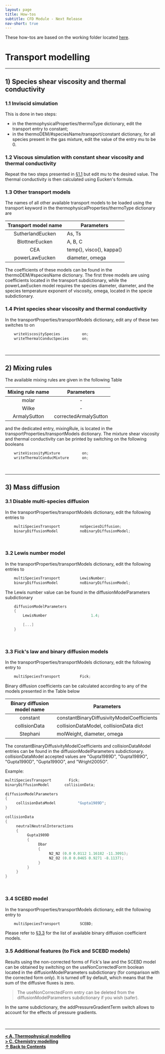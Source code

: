 ```yaml
---
layout: page
title: How-tos
subtitle: CFD Module - Next Release
nav-short: true
---
```


These how-tos are based on the working folder located [here](https://github.com/vincentcasseau/hyStrath/tree/dev-isro-1/run/hyStrath/hy2Foam/genericCase).  

# Transport modelling

---
## 1) Species shear viscosity and thermal conductivity

### 1.1 Inviscid simulation    

This is done in two steps:  
  + in the <dict>thermophysicalProperties/</dict><subdict>thermoType</subdict> dictionary, edit the <dictkey>transport</dictkey> entry to <dictval>constant</dictval>;
  + in the <dict>thermoDEM/</dict><subdict>#speciesName/transport/constant</subdict> dictionary, for all species present in the gas mixture, edit the value of the entry <dictkey>mu</dictkey> to be <dictval>0</dictval>.

### 1.2 Viscous simulation with constant shear viscosity and thermal conductivity

Repeat the two steps presented in [§1.1](https://vincentcasseau.github.io/how-tos-cfd-dev/how-tos-cfd-dev-transport/#11-inviscid-simulation) but edit <dictkey>mu</dictkey> to the desired value. The thermal conductivity is then calculated using Eucken's formula.

### 1.3 Other transport models

The names of all other available transport models to be loaded using the <dictkey>transport</dictkey> keyword in the <dict>thermophysicalProperties/</dict><subdict>thermoType</subdict> dictionary are  

| Transport model name    | Parameters          |
|:-------------:|-------------|
| <dictval>SutherlandEucken</dictval>      | <dictkey>As</dictkey>, <dictkey>Ts</dictkey>     |
| <dictval>BlottnerEucken</dictval> | <dictkey>A</dictkey>, <dictkey>B</dictkey>, <dictkey>C</dictkey>     |
| <dictval>CEA</dictval>      | <dictkey>temp()</dictkey>, <dictkey>visco()</dictkey>, <dictkey>kappa()</dictkey>      |
| <dictval>powerLawEucken</dictval> | <dictkey>diameter</dictkey>, <dictkey>omega</dictkey>     |

The coefficients of these models can be found in the <dict>thermoDEM/</dict><subdict>#speciesName</subdict> dictionary. The first three models are using coefficients located in the <subdict>transport</subdict> subdictionary, while the <dictval>powerLawEucken</dictval> model requires the species diameter, <dictkey>diameter</dictkey>, and the species temperature exponent of viscosity, <dictkey>omega</dictkey>, located in the <subdict>specie</subdict> subdictionary.

### 1.4 Print species shear viscosity and thermal conductivity
In the <dict>transportProperties/</dict><subdict>transportModels</subdict> dictionary, edit any of these two switches to <dictval>on</dictval>  

```c++
    writeViscositySpecies          on;  
    writeThermalConducSpecies      on; 
```

<br>

---
## 2) Mixing rules

The available mixing rules are given in the following Table 

| Mixing rule name    | Parameters          |
|:-------------:|:-------------:|
| <dictval>molar</dictval>      | - |
| <dictval>Wilke</dictval>      | - |
| <dictval>ArmalySutton</dictval> | <dictkey>correctedArmalySutton</dictkey>    |

and the dedicated entry, <dictkey>mixingRule</dictkey>, is located in the <dict>transportProperties/</dict><subdict>transportModels</subdict> dictionary. The mixture shear viscosity and thermal conductivity can be printed by switching <dictval>on</dictval> the following booleans
  
```c++
    writeViscosityMixture          on;  
    writeThermalConducMixture      on; 
```

<br>

---
## 3) Mass diffusion

### 3.1 Disable multi-species diffusion
In the <dict>transportProperties/</dict><subdict>transportModels</subdict> dictionary, edit the following entries to
  
```c++
    multiSpeciesTransport         noSpeciesDiffusion;  
    binaryDiffusionModel          noBinaryDiffusionModel;
```
&nbsp;

### 3.2 Lewis number model
In the <dict>transportProperties/</dict><subdict>transportModels</subdict> dictionary, edit the following entries to 
 
```c++
    multiSpeciesTransport         LewisNumber;  
    binaryDiffusionModel          noBinaryDiffusionModel;
```

The Lewis number value can be found in the <subdict>diffusionModelParameters</subdict> subdictionary

```c++
    diffusionModelParameters
    {
        LewisNumber                    1.4;
        
        [...]
    }
``` 

&nbsp; 

### 3.3 Fick's law and binary diffusion models
In the <dict>transportProperties/</dict><subdict>transportModels</subdict> dictionary, edit the following entry to
  
```c++
    multiSpeciesTransport         Fick; 
``` 

Binary diffusion coefficients can be calculated according to any of the models presented in the Table below  

| Binary diffusion model name    | Parameters          |
|:-------------:|-------------|
| <dictval>constant</dictval>      | <dictkey>constantBinaryDiffusivityModelCoefficients</dictkey> |
| <dictval>collisionData</dictval>      | <dictkey>collisionDataModel</dictkey>, <subdict>collisionData</subdict> dict     |
| <dictval>Stephani</dictval> | <dictkey>molWeight</dictkey>, <dictkey>diameter</dictkey>, <dictkey>omega</dictkey>     |

The <dictkey>constantBinaryDiffusivityModelCoefficients</dictkey> and <dictkey>collisionDataModel</dictkey> entries can be found in the <subdict>diffusionModelParameters</subdict> subdictionary. <dictkey>collisionDataModel</dictkey> accepted values are <dictval>"Gupta1989D"</dictval>, <dictval>"Gupta1989O"</dictval>, <dictval>"Gupta1990D"</dictval>, <dictval>"Gupta1990O"</dictval>, and <dictval>"Wright2005O"</dictval>.

Example:  

```c++
multiSpeciesTransport        Fick;
binaryDiffusionModel       collisionData;  
  
diffusionModelParameters   
{  
     collisionDataModel          "Gupta1989D";   
}  
  
collisionData  
{  
     neutralNeutralInteractions  
     { 
          Gupta1989D
          {
               Dbar
               {
                    N2_N2 (0.0 0.0112 1.16182 -11.3091);  
                    N2_O2 (0.0 0.0465 0.9271 -8.1137);         
               }
          } 
     }  
}  
```  

&nbsp;

### 3.4 SCEBD model 
In the <dict>transportProperties/</dict><subdict>transportModels</subdict> dictionary, edit the following entry to  

```c++
    multiSpeciesTransport         SCEBD; 
``` 

Please refer to [§3.3](https://vincentcasseau.github.io/how-tos-cfd-dev/how-tos-cfd-dev-transport/#33-ficks-law-and-binary-diffusion-models) for the list of available binary diffusion coefficient models.

### 3.5 Additional features (to Fick and SCEBD models)
Results using the non-corrected forms of Fick's law and the SCEBD model can be obtained by switching on the <dictkey>useNonCorrectedForm</dictkey> boolean located in the <subdict>diffusionModelParameters</subdict> subdictionary (for comparison with the corrected form only). It is turned <dictval>off</dictval> by default, which means that the sum of the diffusive fluxes is zero.

> The <dictkey>useNonCorrectedForm</dictkey> entry can be deleted from the <subdict>diffusionModelParameters</subdict> subdictionary if you wish (safer).

In the same subdictionary, the <dictkey>addPressureGradientTerm</dictkey> switch allows to account for the effects of pressure gradients.

<br>
  
--- 

[**< A. Thermophysical modelling**](https://vincentcasseau.github.io/how-tos-cfd-dev/how-tos-cfd-dev-thermophysical/)  
[**> C. Chemistry modelling**](https://vincentcasseau.github.io/how-tos-cfd-dev/how-tos-cfd-dev-chemistry/)  
[**&#x2191; Back to Contents**](https://vincentcasseau.github.io/how-tos-cfd-dev/how-tos-cfd-dev/)
